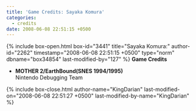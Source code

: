 ```yaml
---
title: 'Game Credits: Sayaka Komura'
categories:
  - credits
date: 2008-06-08 22:51:15 +0500
---
```

{% include box-open.html box-id="3441" title="Sayaka Komura:" author-id="2262" timestamp="2008-06-08 22:51:15 +0500" type="norm" dbname="box34854" last-modified-by="127" %}
<b>Game Credits</b>

<UL>

<LI><b>MOTHER 2/EarthBound(SNES 1994/1995)</b><BR />
Nintendo Debugging Team</LI>

</UL>
{% include box-close.html author-name="KingDarian" last-modified-on="2008-06-08 22:51:27 +0500" last-modified-by-name="KingDarian" %}
